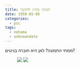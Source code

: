 ```yaml
---
title: תמונה מחוץ להקשר
date: 1950-05-05
categories:
  - pic
tags:
  - nehama
  - unknowndate
---
```


ממתי התמונה? לאן היא חוברה בניטים?

<figure class="half">
    <a  href="/haskindocs/assets/images/1950-05-05-nehama-pic-1.jpg">
    <img src="/haskindocs/assets/images/1950-05-05-nehama-pic-1.jpg"></a>
    <a  href="/haskindocs/assets/images/1950-05-05-nehama-pic-2.jpg">
    <img src="/haskindocs/assets/images/1950-05-05-nehama-pic-2.jpg"></a>
</figure>

